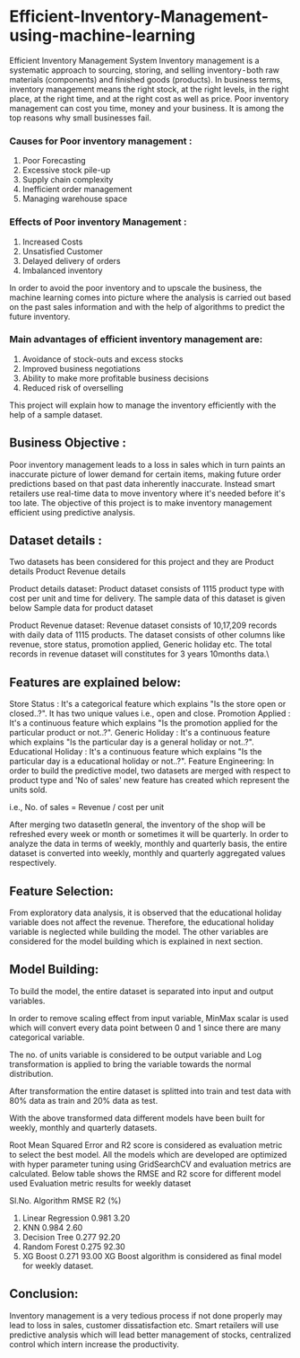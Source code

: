 # Efficient-Inventory-Management-using-machine-learning
Efficient Inventory Management System
Inventory management is a systematic approach to sourcing, storing, and selling inventory - both raw materials (components) and finished goods (products). In business terms, inventory management means the right stock, at the right levels, in the right place, at the right time, and at the right cost as well as price.
Poor inventory management can cost you time, money and your business. It is among the top reasons why small businesses fail.

### Causes for Poor inventory management :
1. Poor Forecasting
2. Excessive stock pile-up
3. Supply chain complexity
4. Inefficient order management
5. Managing warehouse space

### Effects of Poor inventory Management :
1. Increased Costs
2. Unsatisfied Customer
3. Delayed delivery of orders
4. Imbalanced inventory

In order to avoid the poor inventory and to upscale the business, the machine learning comes into picture where the analysis is carried out based on the past sales information and with the help of algorithms to predict the future inventory.
### Main advantages of efficient inventory management are:
1. Avoidance of stock-outs and excess stocks
2. Improved business negotiations
3. Ability to make more profitable business decisions
4. Reduced risk of overselling

This project will explain how to manage the inventory efficiently with the help of a sample dataset.

## Business Objective :

Poor inventory management leads to a loss in sales which in turn paints an inaccurate picture of lower demand for certain items, making future order predictions based on that past data inherently inaccurate.
Instead smart retailers use real-time data to move inventory where it's needed before it's too late.
The objective of this project is to make inventory management efficient using predictive analysis.

## Dataset details :
Two datasets has been considered for this project and they are Product details Product Revenue details

Product details dataset:
Product dataset consists of 1115 product type with cost per unit and time for delivery. The sample data of this dataset is given below Sample data for product dataset

Product Revenue dataset:
Revenue dataset consists of 10,17,209 records with daily data of 1115 products. The dataset consists of other columns like revenue, store status, promotion applied, Generic holiday etc. The total records in revenue dataset will constitutes for 3 years 10months data.\

## Features are explained below:

Store Status : It's a categorical feature which explains "Is the store open or closed..?". It has two unique values i.e., open and close.
Promotion Applied : It's a continuous feature which explains "Is the promotion applied for the particular product or not..?". 
Generic Holiday : It's a continuous feature which explains "Is the particular day is a general holiday or not..?".
Educational Holiday : It's a continuous feature which explains "Is the particular day is a educational holiday or not..?".
Feature Engineering:
In order to build the predictive model, two datasets are merged with respect to product type and 'No of sales' new feature has created which represent the units sold.

i.e., No. of sales = Revenue / cost per unit

After merging two datasetIn general, the inventory of the shop will be refreshed every week or month or sometimes it will be quarterly. In order to analyze the data in terms of weekly, monthly and quarterly basis, the entire dataset is converted into weekly, monthly and quarterly aggregated values respectively.

## Feature Selection:
From exploratory data analysis, it is observed that the educational holiday variable does not affect the revenue. Therefore, the educational holiday variable is neglected while building the model. The other variables are considered for the model building which is explained in next section.

## Model Building:
To build the model, the entire dataset is separated into input and output variables.

In order to remove scaling effect from input variable, MinMax scalar is used which will convert every data point between 0 and 1 since there are many categorical variable.

The no. of units variable is considered to be output variable and Log transformation is applied to bring the variable towards the normal distribution.

After transformation the entire dataset is splitted into train and test data with 80% data as train and 20% data as test.

With the above transformed data different models have been built for weekly, monthly and quarterly datasets.

Root Mean Squared Error and R2 score is considered as evaluation metric to select the best model. All the models which are developed are optimized with hyper parameter tuning using GridSearchCV and evaluation metrics are calculated. Below table shows the RMSE and R2 score for different model used
Evaluation metric results for weekly dataset

Sl.No.	Algorithm	     RMSE	      R2 (%)
1.	Linear Regression	0.981	      3.20
2.	KNN	              0.984	      2.60
3.	Decision Tree	    0.277	      92.20
4.	Random Forest 	  0.275	      92.30
5.	XG Boost	        0.271	      93.00
XG Boost algorithm is considered as final model for weekly dataset.
## Conclusion:
Inventory management is a very tedious process if not done properly may lead to loss in sales, customer dissatisfaction etc. Smart retailers will use predictive analysis which will lead better management of stocks, centralized control which intern increase the productivity.
